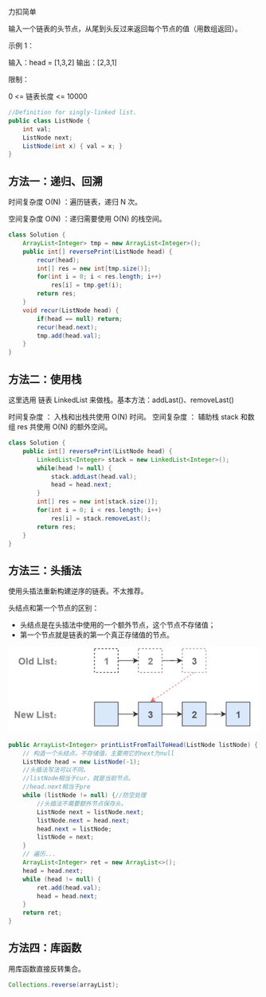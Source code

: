 力扣简单



输入一个链表的头节点，从尾到头反过来返回每个节点的值（用数组返回）。 

示例 1：

输入：head = [1,3,2]
输出：[2,3,1]


限制：

0 <= 链表长度 <= 10000



````java
//Definition for singly-linked list.
public class ListNode {
    int val;
    ListNode next;
    ListNode(int x) { val = x; }
}
````

## 方法一：递归、回溯

时间复杂度 O(N) ：遍历链表，递归 N 次。

空间复杂度 O(N) ：递归需要使用 O(N) 的栈空间。

````java
class Solution {
    ArrayList<Integer> tmp = new ArrayList<Integer>();
    public int[] reversePrint(ListNode head) {
        recur(head);
        int[] res = new int[tmp.size()];
        for(int i = 0; i < res.length; i++)
            res[i] = tmp.get(i);
        return res;
    }
    void recur(ListNode head) {
        if(head == null) return;
        recur(head.next);
        tmp.add(head.val);
    }
}
````

## 方法二：使用栈

这里选用 链表 LinkedList 来做栈。基本方法：addLast()、removeLast()

时间复杂度 ： 入栈和出栈共使用 O(N)  时间。
空间复杂度 ： 辅助栈 stack 和数组 res 共使用 O(N)  的额外空间。

````java
class Solution {
    public int[] reversePrint(ListNode head) {
        LinkedList<Integer> stack = new LinkedList<Integer>();
        while(head != null) {
            stack.addLast(head.val);
            head = head.next;
        }
        int[] res = new int[stack.size()];
        for(int i = 0; i < res.length; i++)
            res[i] = stack.removeLast();
   		return res;
    }
}
````

## 方法三：头插法

使用头插法重新构建逆序的链表。不太推荐。

头结点和第一个节点的区别：

- 头结点是在头插法中使用的一个额外节点，这个节点不存储值；
- 第一个节点就是链表的第一个真正存储值的节点。

![1608551509536](../../../assets/1608551509536.png)

````java
public ArrayList<Integer> printListFromTailToHead(ListNode listNode) {
    // 构造一个头结点，不存储值，主要用它的next为null
    ListNode head = new ListNode(-1);
    //头插法写法可以不同。
    //listNode相当于cur，就是当前节点。
    //head.next相当于pre
    while (listNode != null) {//防空处理
    	//头插法不需要额外节点保存头。
        ListNode next = listNode.next;
        listNode.next = head.next;
        head.next = listNode;
        listNode = next;
    }
    // 遍历...
    ArrayList<Integer> ret = new ArrayList<>();
    head = head.next;
    while (head != null) {
        ret.add(head.val);
        head = head.next;
    }
    return ret;
}
````

## 方法四：库函数

用库函数直接反转集合。

````java
Collections.reverse(arrayList);
````











